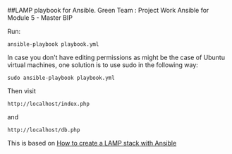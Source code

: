 ##LAMP playbook for Ansible.
Green Team : Project Work Ansible for Module 5 - Master BIP

Run:
```
ansible-playbook playbook.yml
```

In case you don't have editing permissions as might be the case of Ubuntu virtual machines, one solution is to use sudo in the following way:
```
sudo ansible-playbook playbook.yml
```

Then visit 
```
http://localhost/index.php
```

and 
```
http://localhost/db.php
```


This is based on [How to create a LAMP stack with Ansible](https://coderwall.com/p/6zm8rq)
